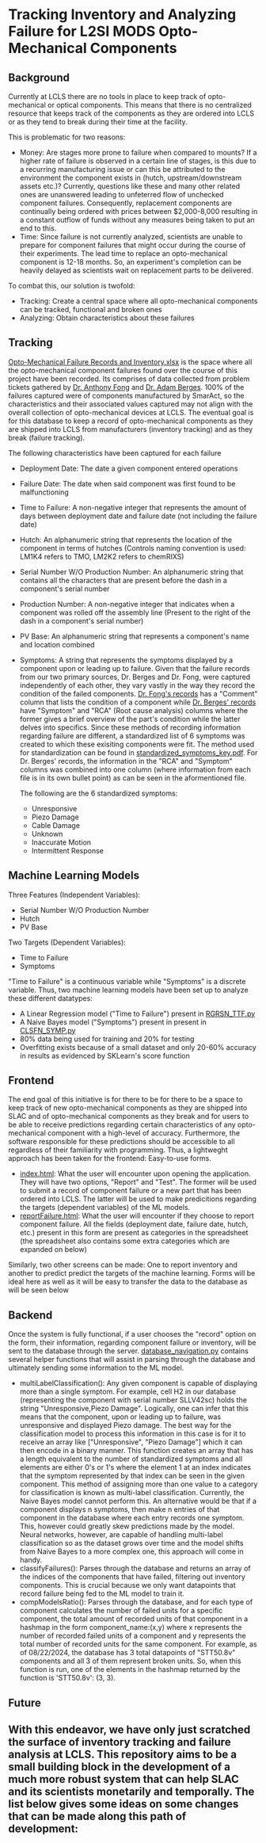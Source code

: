 # Tracking Inventory and Analyzing Failure for L2SI MODS Opto-Mechanical Components

## Background
Currently at LCLS there are no tools in place to keep track of opto-mechanical or optical components. This means that there is no centralized resource that keeps track of the components as they are ordered into LCLS or as they tend to break during their time at the facility. 

This is problematic for two reasons: 
- Money: Are stages more prone to failure when compared to mounts? If a higher rate of failure is observed in a certain line of stages, is this due to a recurring manufacturing issue or can this be attributed to the environment the component exists in (hutch, upstream/downstream assets etc.)? Currently, questions like these and many other related ones are unanswered leading to unfeterred flow of unchecked component failures. Consequently, replacement components are continually being ordered with prices between $2,000-8,000 resulting in a constant outflow of funds without any measures being taken to put an end to this.
- Time: Since failure is not currently analyzed, scientists are unable to prepare for component failures that might occur during the course of their experiments. The lead time to replace an opto-mechanical component is 12-18 months. So, an experiment's completion can be heavily delayed as scientists wait on replacement parts to be delivered.

To combat this, our solution is twofold:
- Tracking: Create a central space where all opto-mechanical components can be tracked, functional and broken ones
- Analyzing: Obtain characteristics about these failures 



## Tracking
[Opto-Mechanical Failure Records and Inventory.xlsx](/Opto-Mechanical_Failure_Records_and_Inventory.xlsx) is the space where all the opto-mechanical component failures found over the course of this project have been recorded. Its comprises of data collected from problem tickets gathered by [Dr. Anthony Fong](/records_AnthonyFong.xlsx) and [Dr. Adam Berges](/records_AdamBerges.pdf). 100% of the failures captured were of components manufactured by SmarAct, so the characteristics and their associated values captured may not align with the overall collection of opto-mechanical devices at LCLS. The eventual goal is for this database to keep a record of opto-mechanical components as they are shipped into LCLS from manufacturers (inventory tracking) and as they break (failure tracking).

The following characteristics have been captured for each failure

- Deployment Date: The date a given component entered operations
- Failure Date: The date when said component was first found to be malfunctioning
- Time to Failure: A non-negative integer that represents the amount of days between deployment date and failure date (not including the failure date)
- Hutch: An alphanumeric string that represents the location of the component in terms of hutches (Controls naming convention is used: LM1K4 refers to TMO, LM2K2 refers to chemRIXS)
- Serial Number W/O Production Number: An alphanumeric string that contains all the characters that are present before the dash in a component's serial number
- Production Number: A non-negative integer that indicates when a component was rolled off the assembly line (Present to the right of the dash in a component's serial number)
- PV Base: An alphanumeric string that represents a component's name and location combined
- Symptoms: A string that represents the symptoms displayed by a component upon or leading up to failure. Given that the failure records from our two primary sources, Dr. Berges and Dr. Fong, were captured independently of each other, they vary vastly in the way they record the condition of the failed components. [Dr. Fong's records](/records_AnthonyFong.xlsx) has a "Comment" column that lists the condition of a component while [Dr. Berges' records](/records_AdamBerges.pdf) have "Symptom" and "RCA" (Root cause analysis) columns where the former gives a brief overview of the part's condition while the latter delves into specifics. Since these methods of recording information regarding failure are different, a standardized list of 6 symptoms was created to which these exisiting components were fit. The method used for standardization can be found in [standardized_symptoms_key.pdf](/standardized_symptoms_key.pdf). For Dr. Berges' records, the information in the "RCA" and "Symptom" columns was combined into one column (where information from each file is in its own bullet point) as can be seen in the aformentioned file.
  
  The following are the 6 standardized symptoms:
  - Unresponsive
  - Piezo Damage
  - Cable Damage
  - Unknown
  - Inaccurate Motion
  - Intermittent Response
    


 
## Machine Learning Models
Three Features (Independent Variables):
- Serial Number W/O Production Number
- Hutch
- PV Base
  
Two Targets (Dependent Variables):
- Time to Failure
- Symptoms

"Time to Failure" is a continuous variable while "Symptoms" is a discrete variable. Thus, two machine learning models have been set up to analyze these different datatypes:

- A Linear Regression model ("Time to Failure") present in [RGRSN_TTF.py](/RGRSN_TTF.py) 
- A Naive Bayes model ("Symptoms") present in present in [CLSFN_SYMP.py](/CLSFN.SYMP.py)
- 80% data being used for training and 20% for testing
- Overfitting exists because of a small dataset and only 20-60% accuracy in results as evidenced by SKLearn's score function

## Frontend
The end goal of this initiative is for there to be for there to be a space to keep track of new opto-mechanical components as they are shipped into SLAC and of opto-mechanical components as they break and for users to be able to receive predictions regarding certain characteristics of any opto-mechanical component with a high-level of accuracy. Furthermore, the software responsible for these predictions should be accessible to all regardless of their familiarity with programming. Thus, a lightweght approach has been taken for the frontend: Easy-to-use forms.
- [index.html](/index.html): What the user will encounter upon opening the application. They will have two options, "Report" and "Test". The former will be used to submit a record of component failure or a new part that has been ordered into LCLS. The latter will be used to make predicitions regarding the targets (dependent variables) of the ML models.
- [reportFailure.html](/reportFailure.html): What the user will encounter if they choose to report component failure. All the fields (deployment date, failure date, hutch, etc.) present in this form are present as categories in the spreadsheet (the spreadsheet also contains some extra categories which are expanded on below)

Similarly, two other screens can be made: One to report inventory and another to predict predict the targets of the machine learning. Forms will be ideal here as well as it will be easy to transfer the data to the database as will be seen below

## Backend
Once the system is fully functional, if a user chooses the "record" option on the form, their information, regarding component failure or inventory, will be sent to the database through the server. [database_navigation.py](/database_navigation.py) contains several helper functions that will assist in parsing through the database and ultimately sending some information to the ML model. 
- multiLabelClassification(): Any given component is capable of displaying more than a single symptom. For example, cell H2 in our database (representing the component with serial number SLLV42sc) holds the string "Unresponsive,Piezo Damage". Logically, one can infer that this means that the component, upon or leading up to failure, was unresponsive and displayed Piezo damage. The best way for the classification model to process this information in this case is for it to receive an array like ["Unresponsive", "Piezo Damage"] which it can then encode in a binary manner. This function creates an array that has a length equivalent to the number of standardized symptoms and all elements are either 0's or 1's where the element 1 at an index indicates that the symptom represented by that index can be seen in the given component. This method of assigning more than one value to a category for classification is known as multi-label classification. Currently, the Naive Bayes model cannot perform this. An alternative would be that if a component displays n symptoms, then make n entries of that component in the database where each entry records one symptom. This, however could greatly skew predictions made by the model. Neural networks, however, are capable of handling multi-label classification so as the dataset grows over time and the model shifts from Naive Bayes to a more complex one, this approach will come in handy. 
- classifyFailures(): Parses through the database and returns an array of the indices of the components that have failed, filtering out inventory components. This is crucial because we only want datapoints that record failure being fed to the ML model to train it. 
- compModelsRatio(): Parses through the database, and for each type of component calculates the number of failed units for a specific component, the total amount of recorded units of that component in a hashmap in the form component_name:(x,y) where x represents the number of recorded failed units of a component and y represents the total number of recorded units for the same component. For example, as of 08/22/2024, the database has 3 total datapoints of "STT50.8v" components and all 3 of them represent broken units. So, when this function is run, one of the elements in the hashmap returned by the function is 'STT50.8v': (3, 3).

## Future
With this endeavor, we have only just scratched the surface of inventory tracking and failure analysis at LCLS. This repository aims to be a small building block in the development of a much more robust system that can help SLAC and its scientists monetarily and temporally. The list below gives some ideas on some changes that can be made along this path of development:
- 


